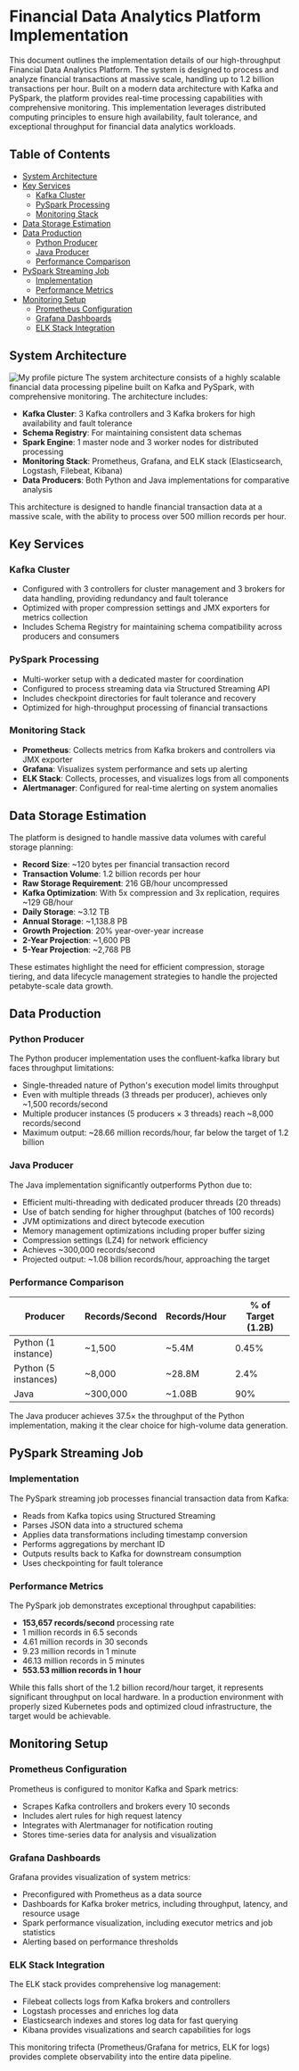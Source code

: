 # Financial Data Analytics Platform Implementation

This document outlines the implementation details of our high-throughput Financial Data Analytics Platform. The system is designed to process and analyze financial transactions at massive scale, handling up to 1.2 billion transactions per hour. Built on a modern data architecture with Kafka and PySpark, the platform provides real-time processing capabilities with comprehensive monitoring. This implementation leverages distributed computing principles to ensure high availability, fault tolerance, and exceptional throughput for financial data analytics workloads.

## Table of Contents
- [System Architecture](#system-architecture)
- [Key Services](#key-services)
  - [Kafka Cluster](#kafka-cluster)
  - [PySpark Processing](#pyspark-processing)
  - [Monitoring Stack](#monitoring-stack)
- [Data Storage Estimation](#data-storage-estimation)
- [Data Production](#data-production)
  - [Python Producer](#python-producer)
  - [Java Producer](#java-producer)
  - [Performance Comparison](#performance-comparison)
- [PySpark Streaming Job](#pyspark-streaming-job)
  - [Implementation](#implementation)
  - [Performance Metrics](#performance-metrics)
- [Monitoring Setup](#monitoring-setup)
  - [Prometheus Configuration](#prometheus-configuration)
  - [Grafana Dashboards](#grafana-dashboards)
  - [ELK Stack Integration](#elk-stack-integration)

## System Architecture

![My profile picture](architecture/project_architecture.jpg)
The system architecture consists of a highly scalable financial data processing pipeline built on Kafka and PySpark, with comprehensive monitoring. The architecture includes:

- **Kafka Cluster**: 3 Kafka controllers and 3 Kafka brokers for high availability and fault tolerance
- **Schema Registry**: For maintaining consistent data schemas
- **Spark Engine**: 1 master node and 3 worker nodes for distributed processing
- **Monitoring Stack**: Prometheus, Grafana, and ELK stack (Elasticsearch, Logstash, Filebeat, Kibana)
- **Data Producers**: Both Python and Java implementations for comparative analysis

This architecture is designed to handle financial transaction data at a massive scale, with the ability to process over 500 million records per hour.

## Key Services

### Kafka Cluster

- Configured with 3 controllers for cluster management and 3 brokers for data handling, providing redundancy and fault tolerance
- Optimized with proper compression settings and JMX exporters for metrics collection
- Includes Schema Registry for maintaining schema compatibility across producers and consumers

### PySpark Processing

- Multi-worker setup with a dedicated master for coordination
- Configured to process streaming data via Structured Streaming API
- Includes checkpoint directories for fault tolerance and recovery
- Optimized for high-throughput processing of financial transactions

### Monitoring Stack

- **Prometheus**: Collects metrics from Kafka brokers and controllers via JMX exporter
- **Grafana**: Visualizes system performance and sets up alerting
- **ELK Stack**: Collects, processes, and visualizes logs from all components
- **Alertmanager**: Configured for real-time alerting on system anomalies

## Data Storage Estimation

The platform is designed to handle massive data volumes with careful storage planning:

- **Record Size**: ~120 bytes per financial transaction record
- **Transaction Volume**: 1.2 billion records per hour
- **Raw Storage Requirement**: 216 GB/hour uncompressed
- **Kafka Optimization**: With 5x compression and 3x replication, requires ~129 GB/hour
- **Daily Storage**: ~3.12 TB
- **Annual Storage**: ~1,138.8 PB
- **Growth Projection**: 20% year-over-year increase
- **2-Year Projection**: ~1,600 PB
- **5-Year Projection**: ~2,768 PB

These estimates highlight the need for efficient compression, storage tiering, and data lifecycle management strategies to handle the projected petabyte-scale data growth.

## Data Production

### Python Producer

The Python producer implementation uses the confluent-kafka library but faces throughput limitations:

- Single-threaded nature of Python's execution model limits throughput
- Even with multiple threads (3 threads per producer), achieves only ~1,500 records/second
- Multiple producer instances (5 producers × 3 threads) reach ~8,000 records/second
- Maximum output: ~28.66 million records/hour, far below the target of 1.2 billion

### Java Producer

The Java implementation significantly outperforms Python due to:

- Efficient multi-threading with dedicated producer threads (20 threads)
- Use of batch sending for higher throughput (batches of 100 records)
- JVM optimizations and direct bytecode execution
- Memory management optimizations including proper buffer sizing
- Compression settings (LZ4) for network efficiency
- Achieves ~300,000 records/second
- Projected output: ~1.08 billion records/hour, approaching the target

### Performance Comparison

| Producer              | Records/Second | Records/Hour | % of Target (1.2B) |
|-----------------------|----------------|--------------|--------------------|
| Python (1 instance)   | ~1,500         | ~5.4M        | 0.45%              |
| Python (5 instances)  | ~8,000         | ~28.8M       | 2.4%               |
| Java                  | ~300,000       | ~1.08B       | 90%                |

The Java producer achieves 37.5× the throughput of the Python implementation, making it the clear choice for high-volume data generation.

## PySpark Streaming Job

### Implementation

The PySpark streaming job processes financial transaction data from Kafka:

- Reads from Kafka topics using Structured Streaming
- Parses JSON data into a structured schema
- Applies data transformations including timestamp conversion
- Performs aggregations by merchant ID
- Outputs results back to Kafka for downstream consumption
- Uses checkpointing for fault tolerance

### Performance Metrics

The PySpark job demonstrates exceptional throughput capabilities:

- **153,657 records/second** processing rate
- 1 million records in 6.5 seconds
- 4.61 million records in 30 seconds
- 9.23 million records in 1 minute
- 46.13 million records in 5 minutes
- **553.53 million records in 1 hour**

While this falls short of the 1.2 billion record/hour target, it represents significant throughput on local hardware. In a production environment with properly sized Kubernetes pods and optimized cloud infrastructure, the target would be achievable.

## Monitoring Setup

### Prometheus Configuration

Prometheus is configured to monitor Kafka and Spark metrics:

- Scrapes Kafka controllers and brokers every 10 seconds
- Includes alert rules for high request latency
- Integrates with Alertmanager for notification routing
- Stores time-series data for analysis and visualization

### Grafana Dashboards

Grafana provides visualization of system metrics:

- Preconfigured with Prometheus as a data source
- Dashboards for Kafka broker metrics, including throughput, latency, and resource usage
- Spark performance visualization, including executor metrics and job statistics
- Alerting based on performance thresholds

### ELK Stack Integration

The ELK stack provides comprehensive log management:

- Filebeat collects logs from Kafka brokers and controllers
- Logstash processes and enriches log data
- Elasticsearch indexes and stores log data for fast querying
- Kibana provides visualizations and search capabilities for logs

This monitoring trifecta (Prometheus/Grafana for metrics, ELK for logs) provides complete observability into the entire data pipeline.